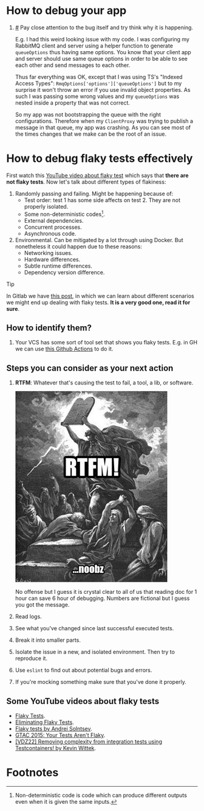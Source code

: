 # How to debug your app

1. <a id="rabbitmqBugForQueueOptions" href="#rabbitmqBugForQueueOptions">#</a> Pay close attention to the bug itself and try think why it is happening.

   E.g. I had this weird looking issue with my code. I was configuring my RabbitMQ client and server using a helper function to generate `queueOptions` thus having same options. You know that your client app and server should use same queue options in order to be able to see each other and send messages to each other.

   Thus far everything was OK, except that I was using TS's "Indexed Access Types": `RmqOptions['options']['queueOptions']` but to my surprise it won't throw an error if you use invalid object properties. As such I was passing some wrong values and my `queueOptions` was nested inside a property that was not correct.

   So my app was not bootstrapping the queue with the right configurations. Therefore when my `ClientProxy` was trying to publish a message in that queue, my app was crashing. As you can see most of the times changes that we make can be the root of an issue.

# How to debug flaky tests effectively

First watch this [YouTube video about flaky test](https://youtu.be/CL1w32iCVM4?si=7IPoTynDTPgLFgtk) which says that **there are not flaky tests**. Now let's talk about different types of flakiness:

1. Randomly passing and failing. Might be happening because of:
   - Test order: test 1 has some side affects on test 2. They are not properly isolated.
   - Some non-deterministic codes[^1].
   - External dependencies.
   - Concurrent processes.
   - Asynchronous code.
2. Environmental. Can be mitigated by a lot through using Docker. But nonetheless it could happen due to these reasons:
   - Networking issues.
   - Hardware differences.
   - Subtle runtime differences.
   - Dependency version difference.

> [!TIP]
>
> In Gitlab we have [this post](https://docs.gitlab.com/ee/development/testing_guide/unhealthy_tests.html#flaky-tests), in which we can learn about different scenarios we might end up dealing with flaky tests. **It is a very good one, read it for sure**.

## How to identify them?

1. Your VCS has some sort of tool set that shows you flaky tests. E.g. in GH we can use [this Github Actions](https://github.com/ctrf-io/github-actions-test-reporter-ctrf) to do it.

## Steps you can consider as your next action

1. **RTFM**: Whatever that's causing the test to fail, a tool, a lib, or software.

   ![Read the fucking manual](./rtfm.png)

   No offense but I guess it is crystal clear to all of us that reading doc for 1 hour can save 6 hour of debugging. Numbers are fictional but I guess you got the message.

1. Read logs.
1. See what you've changed since last successful executed tests.
1. Break it into smaller parts.
1. Isolate the issue in a new, and isolated environment. Then try to reproduce it.
1. Use `eslint` to find out about potential bugs and errors.
1. If you're mocking something make sure that you've done it properly.

## Some YouTube videos about flaky tests

- [Flaky Tests](https://youtu.be/Gn2TcLR2Cy0?si=a08AH5LjiilFvR2j).
- [Eliminating Flaky Tests](https://youtu.be/Q4c5cvt1b3k?si=KepCcB0ty02ILxfG).
- [Flaky tests by Andrei Solntsev](https://youtu.be/18J2_4a4Cl4?si=OGfGdd7zq211NQkf).
- [GTAC 2015: Your Tests Aren't Flaky](https://youtu.be/hmk1h40shaE?si=djZh6hpdMJ7GjAdN).
- [[VDZ22] Removing complexity from integration tests using Testcontainers! by Kevin Wittek](https://youtu.be/3OqHSI6QIwA?si=d-VGc0cKip7dV0ca).

# Footnotes

[^1]: Non-deterministic code is code which can produce different outputs even when it is given the same inputs.
